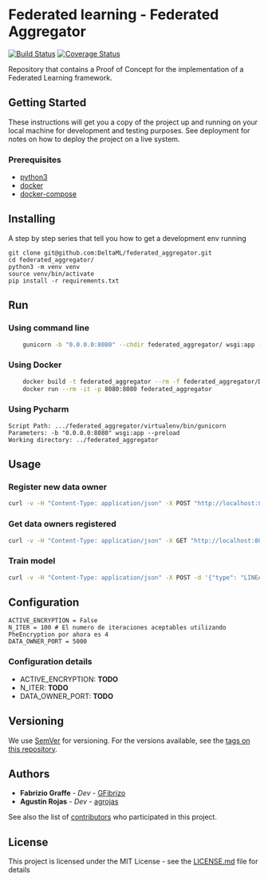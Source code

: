 # Federated learning - Federated Aggregator

[![Build Status](https://travis-ci.com/DeltaML/federated-aggregator.svg?branch=master)](https://travis-ci.com/DeltaML/federated-aggregator)
[![Coverage Status](https://coveralls.io/repos/github/DeltaML/federated-aggregator/badge.svg?branch=master)](https://coveralls.io/github/DeltaML/federated-aggregator?branch=master)

Repository that contains a Proof of Concept for the implementation of a Federated Learning framework.


## Getting Started

These instructions will get you a copy of the project up and running on your local machine for development and testing purposes. See deployment for notes on how to deploy the project on a live system.

### Prerequisites


- [python3](https://www.python.org/download/releases/3.0/)
- [docker](https://www.docker.com/)
- [docker-compose](https://docs.docker.com/compose/)


## Installing

A step by step series that tell you how to get a development env running

```
git clone git@github.com:DeltaML/federated_aggregator.git
cd federated_aggregator/
python3 -m venv venv
source venv/bin/activate
pip install -r requirements.txt
```

## Run

### Using command line
``` bash
    gunicorn -b "0.0.0.0:8080" --chdir federated_aggregator/ wsgi:app --preload
``` 


### Using Docker
``` bash
    docker build -t federated_aggregator --rm -f federated_aggregator/Dockerfile
    docker run --rm -it -p 8080:8080 federated_aggregator
``` 


### Using Pycharm

	Script Path: .../federated_aggregator/virtualenv/bin/gunicorn
	Parameters: -b "0.0.0.0:8080" wsgi:app --preload
	Working directory: ../federated_aggregator


## Usage 
 
### Register new data owner

``` bash
curl -v -H "Content-Type: application/json" -X POST "http://localhost:8080/dataowner"
```

### Get data owners registered

``` bash
curl -v -H "Content-Type: application/json" -X GET "http://localhost:8080/dataowner"
```

### Train model

``` bash
curl -v -H "Content-Type: application/json" -X POST -d '{"type": "LINEAR_REGRESSION", "call_back_endpoint": "URL_MODEL_BUYER", "call_back_port": 9090,"public_key": "XXXXXXXXXXXXXXXX"}' "http://localhost:8080/model"
```


## Configuration

``` python3
ACTIVE_ENCRYPTION = False
N_ITER = 100 # El numero de iteraciones aceptables utilizando PheEncryption por ahora es 4
DATA_OWNER_PORT = 5000

```

### Configuration details
- ACTIVE_ENCRYPTION: __TODO__
- N_ITER: __TODO__
- DATA_OWNER_PORT: __TODO__


## Versioning

We use [SemVer](http://semver.org/) for versioning. For the versions available, see the [tags on this repository](https://github.com/DeltaML/federated-learning-poc/tags). 

## Authors

* **Fabrizio Graffe** - *Dev* - [GFibrizo](https://github.com/GFibrizo)
* **Agustin Rojas** - *Dev* - [agrojas](https://github.com/agrojas)

See also the list of [contributors](https://github.com/DeltaML/federated-learning-poc/graphs/contributors) who participated in this project.

## License

This project is licensed under the MIT License - see the [LICENSE.md](LICENSE.md) file for details

